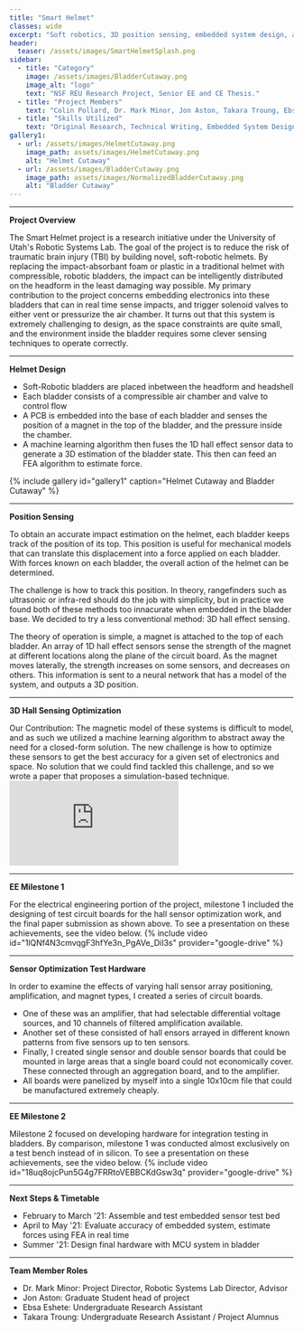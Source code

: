 ```yaml
---
title: "Smart Helmet"
classes: wide
excerpt: "Soft robotics, 3D position sensing, embedded system design, and more!"
header:
  teaser: /assets/images/SmartHelmetSplash.png
sidebar:
  - title: "Category"
    image: /assets/images/BladderCutaway.png
    image_alt: "logo"
    text: "NSF REU Research Project, Senior EE and CE Thesis."
  - title: "Project Members"
    text: "Colin Pollard, Dr. Mark Minor, Jon Aston, Takara Troung, Ebsa Eshete."
  - title: "Skills Utilized"
    text: "Original Research, Technical Writing, Embedded System Design, Mechanical Design, 3D Printing, PCB Design."
gallery1:
  - url: /assets/images/HelmetCutaway.png
    image_path: assets/images/HelmetCutaway.png
    alt: "Helmet Cutaway"
  - url: /assets/images/BladderCutaway.png
    image_path: assets/images/NormalizedBladderCutaway.png
    alt: "Bladder Cutaway"
---
```


---

**Project Overview**

The Smart Helmet project is a research initiative under the University of Utah's Robotic Systems Lab. The goal of the project is to reduce the risk of traumatic brain injury (TBI) by building novel, soft-robotic helmets. By replacing the impact-absorbant foam or plastic in a traditional helmet with compressible, robotic bladders, the impact can be intelligently distributed on the headform in the least damaging way possible. My primary contribution to the project concerns embedding electronics into these bladders that can in real time sense impacts, and trigger solenoid valves to either vent or pressurize the air chamber. It turns out that this system is extremely challenging to design, as the space constraints are quite small, and the environment inside the bladder requires some clever sensing techniques to operate correctly.

---

**Helmet Design**
<ul>
  <li>Soft-Robotic bladders are placed inbetween the headform and headshell</li>
  <li>Each bladder consists of a compressible air chamber and valve to control flow</li>
  <li>A PCB is embedded into the base of each bladder and senses the position of a magnet in the top of the bladder, and the pressure inside the chamber.</li>
  <li>A machine learning algorithm then fuses the 1D hall effect sensor data to generate a 3D estimation of the bladder state. This then can feed an FEA algorithm to estimate force.</li>
</ul>
{% include gallery id="gallery1" caption="Helmet Cutaway and Bladder Cutaway" %}

---

**Position Sensing**

To obtain an accurate impact estimation on the helmet, each bladder keeps track of the position of its top. This position is useful for mechanical models that can translate this displacement into a force applied on each bladder. With forces known on each bladder, the overall action of the helmet can be determined.

The challenge is how to track this position. In theory, rangefinders such as ultrasonic or infra-red should do the job with simplicity, but in practice we found both of these methods too innacurate when embedded in the bladder base. We decided to try a less conventional method: 3D hall effect sensing.

The theory of operation is simple, a magnet is attached to the top of each bladder. An array of 1D hall effect sensors sense the strength of the magnet at different locations along the plane of the circuit board. As the magnet moves laterally, the strength increases on some sensors, and decreases on others. This information is sent to a neural network that has a model of the system, and outputs a 3D position.

---

**3D Hall Sensing Optimization**

Our Contribution: The magnetic model of these systems is difficult to model, and as such we utilized a machine learning algorithm to abstract away the need for a closed-form solution. The new challenge is how to optimize these sensors to get the best accuracy for a given set of electronics and space. No solution that we could find tackled this challenge, and so we wrote a paper that proposes a simulation-based technique.
<embed src="https://colinpollard.github.io/assets/documents/MagneticSensorDesign.pdf" type="application/pdf" />

---

**EE Milestone 1**

For the electrical engineering portion of the project, milestone 1 included the designing of test circuit boards for the hall sensor optimization work, and the final paper submission as shown above. To see a presentation on these achievements, see the video below.
{% include video id="1lQNf4N3cmvqgF3hfYe3n_PgAVe_DiI3s" provider="google-drive" %}

---

**Sensor Optimization Test Hardware**

In order to examine the effects of varying hall sensor array positioning, amplification, and magnet types, I created a series of circuit boards. 
- One of these was an amplifier, that had selectable differential voltage sources, and 10 channels of filtered amplification available. 
- Another set of these consisted of hall ensors arrayed in different known patterns from five sensors up to ten sensors. 
- Finally, I created single sensor and double sensor boards that could be mounted in large areas that a single board could not economically cover. These connected through an aggregation board, and to the amplifier.
- All boards were panelized by myself into a single 10x10cm file that could be manufactured extremely cheaply.

---

**EE Milestone 2**

Milestone 2 focused on developing hardware for integration testing in bladders. By comparison, milestone 1 was conducted almost exclusively on a test bench instead of in silicon. To see a presentation on these achievements, see the video below.
{% include video id="18uq8ojcPun5G4g7FRRtoVEBBCKdGsw3q" provider="google-drive" %}

---

**Next Steps & Timetable**

- February to March '21: Assemble and test embedded sensor test bed
- April to May '21: Evaluate accuracy of embedded system, estimate forces using FEA in real time
- Summer '21: Design final hardware with MCU system in bladder

---

**Team Member Roles**

- Dr. Mark Minor: Project Director, Robotic Systems Lab Director, Advisor
- Jon Aston: Graduate Student head of project
- Ebsa Eshete: Undergraduate Research Assistant
- Takara Troung: Undergraduate Research Assistant / Project Alumnus
